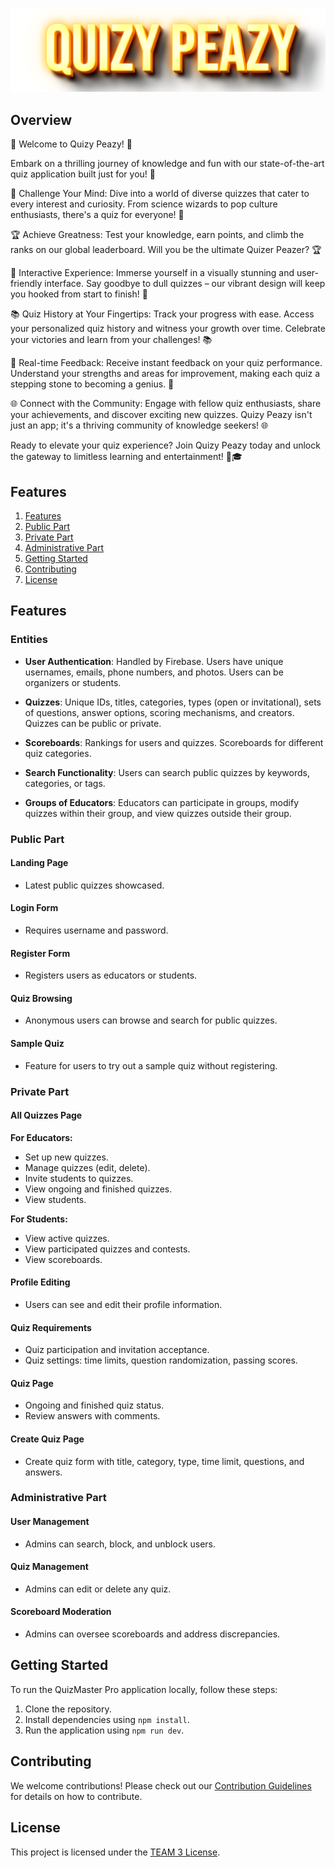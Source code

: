 ![Quizy Peazy Logo](src/assets/logo.png)

## Overview

🌟 Welcome to Quizy Peazy! 🌟

Embark on a thrilling journey of knowledge and fun with our state-of-the-art quiz application built just for you! 🚀

🧠 Challenge Your Mind: Dive into a world of diverse quizzes that cater to every interest and curiosity. From science wizards to pop culture enthusiasts, there's a quiz for everyone! 🧠

🏆 Achieve Greatness: Test your knowledge, earn points, and climb the ranks on our global leaderboard. Will you be the ultimate Quizer Peazer? 🏆

🌈 Interactive Experience: Immerse yourself in a visually stunning and user-friendly interface. Say goodbye to dull quizzes – our vibrant design will keep you hooked from start to finish! 🌈

📚 Quiz History at Your Fingertips: Track your progress with ease. Access your personalized quiz history and witness your growth over time. Celebrate your victories and learn from your challenges! 📚

🤩 Real-time Feedback: Receive instant feedback on your quiz performance. Understand your strengths and areas for improvement, making each quiz a stepping stone to becoming a genius. 🤩

🌐 Connect with the Community: Engage with fellow quiz enthusiasts, share your achievements, and discover exciting new quizzes. Quizy Peazy isn't just an app; it's a thriving community of knowledge seekers! 🌐

Ready to elevate your quiz experience? Join Quizy Peazy today and unlock the gateway to limitless learning and entertainment! 🚀🎓

## Features

1. [Features](#features)
2. [Public Part](#public-part)
3. [Private Part](#private-part)
4. [Administrative Part](#administrative-part)
5. [Getting Started](#getting-started)
6. [Contributing](#contributing)
7. [License](#license)

## Features

### Entities

- **User Authentication**: Handled by Firebase. Users have unique usernames, emails, phone numbers, and photos. Users can be organizers or students.

- **Quizzes**: Unique IDs, titles, categories, types (open or invitational), sets of questions, answer options, scoring mechanisms, and creators. Quizzes can be public or private.

- **Scoreboards**: Rankings for users and quizzes. Scoreboards for different quiz categories.

- **Search Functionality**: Users can search public quizzes by keywords, categories, or tags.

- **Groups of Educators**: Educators can participate in groups, modify quizzes within their group, and view quizzes outside their group.

### Public Part

#### Landing Page

- Latest public quizzes showcased.

#### Login Form

- Requires username and password.

#### Register Form

- Registers users as educators or students.

#### Quiz Browsing

- Anonymous users can browse and search for public quizzes.

#### Sample Quiz

- Feature for users to try out a sample quiz without registering.

### Private Part

#### All Quizzes Page

**For Educators:**

- Set up new quizzes.
- Manage quizzes (edit, delete).
- Invite students to quizzes.
- View ongoing and finished quizzes.
- View students.

**For Students:**

- View active quizzes.
- View participated quizzes and contests.
- View scoreboards.

#### Profile Editing

- Users can see and edit their profile information.

#### Quiz Requirements

- Quiz participation and invitation acceptance.
- Quiz settings: time limits, question randomization, passing scores.

#### Quiz Page

- Ongoing and finished quiz status.
- Review answers with comments.

#### Create Quiz Page

- Create quiz form with title, category, type, time limit, questions, and answers.

### Administrative Part

#### User Management

- Admins can search, block, and unblock users.

#### Quiz Management

- Admins can edit or delete any quiz.

#### Scoreboard Moderation

- Admins can oversee scoreboards and address discrepancies.

## Getting Started

To run the QuizMaster Pro application locally, follow these steps:

1. Clone the repository.
2. Install dependencies using `npm install`.
3. Run the application using `npm run dev`.

## Contributing

We welcome contributions! Please check out our [Contribution Guidelines](CONTRIBUTING.md) for details on how to contribute.

## License

This project is licensed under the [TEAM 3 License](LICENSE).


